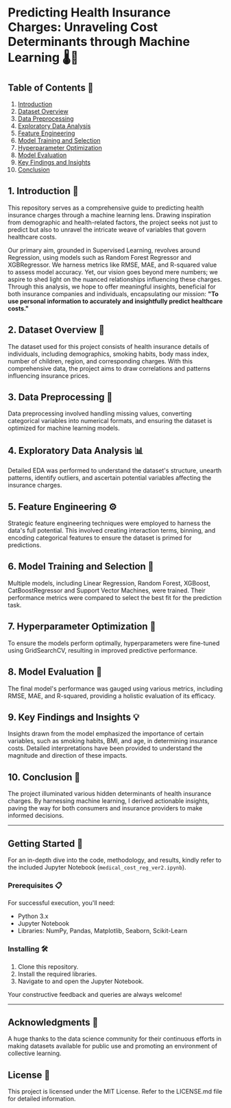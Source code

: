 # Predicting Health Insurance Charges: Unraveling Cost Determinants through Machine Learning 🌡️💸

## Table of Contents 📘
1. [Introduction](#Introduction-)
2. [Dataset Overview](#Dataset-Overview-)
3. [Data Preprocessing](#Data-Preprocessing-)
4. [Exploratory Data Analysis](#Exploratory-Data-Analysis-)
5. [Feature Engineering](#Feature-Engineering-)
6. [Model Training and Selection](#Model-Training-and-Selection-)
7. [Hyperparameter Optimization](#Hyperparameter-Optimization-)
8. [Model Evaluation](#Model-Evaluation-)
9. [Key Findings and Insights](#Key-Findings-and-Insights-)
10. [Conclusion](#Conclusion-)

<a name="Introduction-"></a>
## 1. Introduction 🌟
This repository serves as a comprehensive guide to predicting health insurance charges through a machine learning lens. Drawing inspiration from demographic and health-related factors, the project seeks not just to predict but also to unravel the intricate weave of variables that govern healthcare costs. 

Our primary aim, grounded in Supervised Learning, revolves around Regression, using models such as Random Forest Regressor and XGBRegressor. We harness metrics like RMSE, MAE, and R-squared value to assess model accuracy. Yet, our vision goes beyond mere numbers; we aspire to shed light on the nuanced relationships influencing these charges. Through this analysis, we hope to offer meaningful insights, beneficial for both insurance companies and individuals, encapsulating our mission: **"To use personal information to accurately and insightfully predict healthcare costs."**

<a name="Dataset-Overview-"></a>
## 2. Dataset Overview 📁
The dataset used for this project consists of health insurance details of individuals, including demographics, smoking habits, body mass index, number of children, region, and corresponding charges. With this comprehensive data, the project aims to draw correlations and patterns influencing insurance prices.

<a name="Data-Preprocessing-"></a>
## 3. Data Preprocessing 🧹
Data preprocessing involved handling missing values, converting categorical variables into numerical formats, and ensuring the dataset is optimized for machine learning models.

<a name="Exploratory-Data-Analysis-"></a>
## 4. Exploratory Data Analysis 📊
Detailed EDA was performed to understand the dataset's structure, unearth patterns, identify outliers, and ascertain potential variables affecting the insurance charges.

<a name="Feature-Engineering-"></a>
## 5. Feature Engineering ⚙️
Strategic feature engineering techniques were employed to harness the data's full potential. This involved creating interaction terms, binning, and encoding categorical features to ensure the dataset is primed for predictions.

<a name="Model-Training-and-Selection-"></a>
## 6. Model Training and Selection 🤖
Multiple models, including Linear Regression, Random Forest, XGBoost, CatBoostRegressor and Support Vector Machines, were trained. Their performance metrics were compared to select the best fit for the prediction task.

<a name="Hyperparameter-Optimization-"></a>
## 7. Hyperparameter Optimization 🔧
To ensure the models perform optimally, hyperparameters were fine-tuned using GridSearchCV, resulting in improved predictive performance.

<a name="Model-Evaluation-"></a>
## 8. Model Evaluation 🎯
The final model's performance was gauged using various metrics, including RMSE, MAE, and R-squared, providing a holistic evaluation of its efficacy.

<a name="Key-Findings-and-Insights-"></a>
## 9. Key Findings and Insights 💡
Insights drawn from the model emphasized the importance of certain variables, such as smoking habits, BMI, and age, in determining insurance costs. Detailed interpretations have been provided to understand the magnitude and direction of these impacts.

<a name="Conclusion-"></a>
## 10. Conclusion 🎉
The project illuminated various hidden determinants of health insurance charges. By harnessing machine learning, I derived actionable insights, paving the way for both consumers and insurance providers to make informed decisions.

---
## Getting Started 🏁
For an in-depth dive into the code, methodology, and results, kindly refer to the included Jupyter Notebook (`medical_cost_reg_ver2.ipynb`). 

### Prerequisites 📋
For successful execution, you'll need:
- Python 3.x
- Jupyter Notebook
- Libraries: NumPy, Pandas, Matplotlib, Seaborn, Scikit-Learn

### Installing 🛠️
1. Clone this repository.
2. Install the required libraries.
3. Navigate to and open the Jupyter Notebook.

Your constructive feedback and queries are always welcome!

---
## Acknowledgments 🙏
A huge thanks to the data science community for their continuous efforts in making datasets available for public use and promoting an environment of collective learning.

## License 📄
This project is licensed under the MIT License. Refer to the LICENSE.md file for detailed information.
